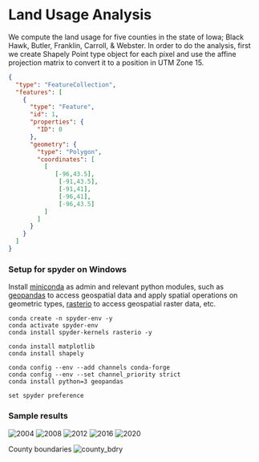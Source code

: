 # Land Usage Analysis
We compute the land usage for five counties in the state of Iowa; Black Hawk, Butler, Franklin, Carroll, & Webster. In order to do the analysis, first we create Shapely Point type object for each pixel and use the affine projection matrix to convert it to a position in UTM Zone 15. 

```geojson
{
  "type": "FeatureCollection",
  "features": [
    {
      "type": "Feature",
      "id": 1,
      "properties": {
        "ID": 0
      },
      "geometry": {
        "type": "Polygon",
        "coordinates": [
          [
             [-96,43.5],
              [-91,43.5],
              [-91,41],
              [-96,41],
              [-96,43.5]
          ]
        ]
      }
    }
  ]
}
```

### Setup for spyder on Windows
Install [miniconda](https://docs.conda.io/en/latest/miniconda.html) as admin and relevant python modules, such as [geopandas](https://geopandas.org/en/stable/) to access geospatial data and apply spatial operations on geometric types, [rasterio](https://rasterio.readthedocs.io/en/latest/) to access geospatial raster data, etc.
```
conda create -n spyder-env -y
conda activate spyder-env
conda install spyder-kernels rasterio -y 

conda install matplotlib
conda install shapely

conda config --env --add channels conda-forge
conda config --env --set channel_priority strict
conda install python=3 geopandas

set spyder preference
```
### Sample results

![2004](https://user-images.githubusercontent.com/45642053/209453023-ae31558c-c82f-4043-9237-5b42cfd90b2c.png)
![2008](https://user-images.githubusercontent.com/45642053/209453024-ea2f46ad-5347-4f4e-874c-7a217a2966a6.png)
![2012](https://user-images.githubusercontent.com/45642053/209453025-eab6fcfe-fa19-461e-9e34-2d720137a3f4.png)
![2016](https://user-images.githubusercontent.com/45642053/209453026-94534499-0c23-49bf-a0f1-8d60d890f3d8.png)
![2020](https://user-images.githubusercontent.com/45642053/209453027-4f4de0db-20bd-4d2a-8757-1ef17c5155a0.png)

County boundaries
![county_bdry](https://user-images.githubusercontent.com/45642053/209453058-2ed63a0b-8f6b-4583-90a4-8e86cd0023d9.png)
